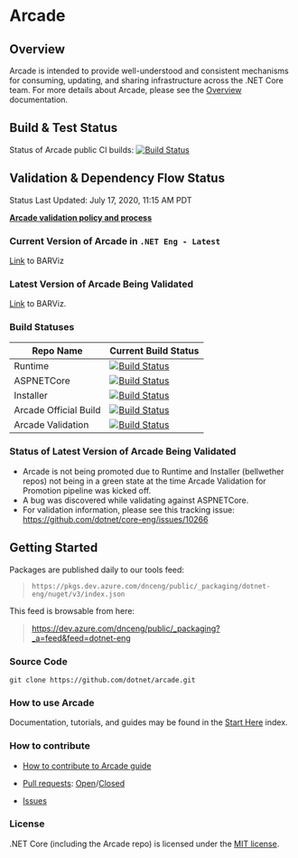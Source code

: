 # Arcade

## Overview

Arcade is intended to provide well-understood and consistent mechanisms for consuming, updating, and sharing infrastructure across the .NET Core team. For more details about Arcade, please see the [Overview](./Documentation/Overview.md) documentation.

## Build & Test Status

Status of Arcade public CI builds: [![Build Status](https://dev.azure.com/dnceng/public/_apis/build/status/dotnet/arcade/arcade-ci)](https://dev.azure.com/dnceng/public/_build/latest?definitionId=208)

## Validation & Dependency Flow Status
Status Last Updated: July 17, 2020, 11:15 AM PDT

**[Arcade validation policy and process](Documentation/Validation/Overview.md)**

### Current Version of Arcade in `.NET Eng - Latest`

[Link](https://maestro-prod.westus2.cloudapp.azure.com/2/https:%2F%2Fgithub.com%2Fdotnet%2Farcade/latest/graph) to BARViz

### Latest Version of Arcade Being Validated

[Link](https://maestro-prod.westus2.cloudapp.azure.com/9/https:%2F%2Fdev.azure.com%2Fdnceng%2Finternal%2F_git%2Fdotnet-arcade/latest/graph) to BARViz. 

### Build Statuses

|Repo Name|Current Build Status|
|---|---|
|Runtime|[![Build Status](https://dnceng.visualstudio.com/internal/_apis/build/status/dotnet/runtime/dotnet-runtime-official?branchName=master)](https://dnceng.visualstudio.com/internal/_build/latest?definitionId=679&branchName=master)|
|ASPNETCore|[![Build Status](https://dnceng.visualstudio.com/internal/_apis/build/status/dotnet/aspnetcore/aspnetcore-ci-official?branchName=master)](https://dnceng.visualstudio.com/internal/_build/latest?definitionId=21&branchName=master)|
|Installer|[![Build Status](https://dnceng.visualstudio.com/internal/_apis/build/status/dotnet/installer/DotNet%20Core%20SDK%20(Official)?branchName=master)](https://dnceng.visualstudio.com/internal/_build/latest?definitionId=286&branchName=master)|
|Arcade Official Build|[![Build Status](https://dnceng.visualstudio.com/internal/_apis/build/status/dotnet/arcade/arcade-official-ci?branchName=master)](https://dnceng.visualstudio.com/internal/_build/latest?definitionId=6&branchName=master)| 
|Arcade Validation|[![Build Status](https://dnceng.visualstudio.com/internal/_apis/build/status/dotnet/arcade-validation/dotnet-arcade-validation-official?branchName=master)](https://dnceng.visualstudio.com/internal/_build/latest?definitionId=282&branchName=master)|

### Status of Latest Version of Arcade Being Validated

- Arcade is not being promoted due to Runtime and Installer (bellwether repos) not being in a green state at the time Arcade Validation for Promotion pipeline was kicked off. 
- A bug was discovered while validating against ASPNETCore. 
- For validation information, please see this tracking issue: https://github.com/dotnet/core-eng/issues/10266

## Getting Started

Packages are published daily to our tools feed:

> `https://pkgs.dev.azure.com/dnceng/public/_packaging/dotnet-eng/nuget/v3/index.json`

This feed is browsable from here:

> https://dev.azure.com/dnceng/public/_packaging?_a=feed&feed=dotnet-eng

### Source Code

`git clone https://github.com/dotnet/arcade.git`

### How to use Arcade

Documentation, tutorials, and guides may be found in the [Start Here](Documentation/StartHere.md) index. 

### How to contribute

- [How to contribute to Arcade guide](Documentation/Policy/ArcadeContributorGuidance.md)

- [Pull requests](https://github.com/dotnet/arcade/pulls): [Open](https://github.com/dotnet/arcade/pulls?q=is%3Aopen+is%3Apr)/[Closed](https://github.com/dotnet/arcade/pulls?q=is%3Apr+is%3Aclosed)

- [Issues](https://github.com/dotnet/arcade/issues)

### License

.NET Core (including the Arcade repo) is licensed under the [MIT license](LICENSE.TXT). 
